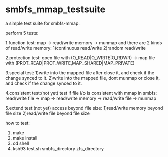 smbfs_mmap_testsuite
====================

a simple test suite for smbfs-mmap.

perform 5 tests:

1.function test:
map -> read/write memory -> munmap
and there are 2 kinds of read/write memory:
1)continuous read/write
2)random read/write

2.protection test:
open file with (O_READ|O_WRITE|O_RDWR) -> 
map file with (PROT_READ|PROT_WRITE,MAP_SHARED|MAP_PRIVATE)

3.special test:
1)write into the mapped file after close it,
and check if the change synced to it.
2)write into the mapped file, dont munmap or close it,
and check if the change synced to it.

4.consistent test:(not yet)
test if file i/o is consistent with mmap in smbfs:
read/write file -> map -> read/write memory -> read/write file -> munmap

5.extend test:(not yet)
access beyond file size:
1)read/write memory beyond file size
2)read/write file beyond file size


how to test:
1. make
2. make install
3. cd shell 
4. ksh93 test.sh smbfs_directory zfs_directory
